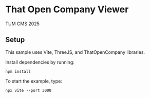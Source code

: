 # That Open Company Viewer
TUM CMS 2025

## Setup 

This sample uses Vite, ThreeJS, and ThatOpenCompany libraries. 

Install dependencies by running: 

```console
npm install
```

To start the example, type: 

```console
npx vite --port 3000
```